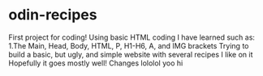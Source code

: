 # odin-recipes
First project for coding!
Using basic HTML coding I have learned such as:
1.The Main, Head, Body, HTML, P, H1-H6, A, and IMG brackets
Trying to build a basic, but ugly, and simple website with several recipes I like on it
Hopefully it goes mostly well!
Changes lololol
yoo hi